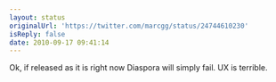 ```yaml
---
layout: status
originalUrl: 'https://twitter.com/marcgg/status/24744610230'
isReply: false
date: 2010-09-17 09:41:14
---
```


Ok, if released as it is right now Diaspora will simply fail. UX is terrible.
